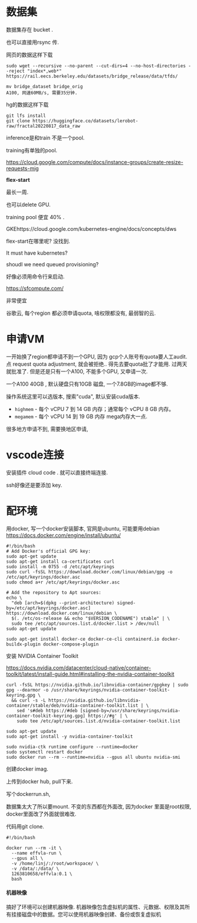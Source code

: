 # 数据集

数据集存在 bucket .

也可以直接用rsync 传. 

网页的数据这样下载

```
sudo wget --recursive --no-parent --cut-dirs=4 --no-host-directories --reject "index*,web*" https://rail.eecs.berkeley.edu/datasets/bridge_release/data/tfds/

mv bridge_dataset bridge_orig
A100, 网速60MB/s, 需要35分钟. 
```

hg的数据这样下载

```
git lfs install
git clone https://huggingface.co/datasets/lerobot-raw/fractal20220817_data_raw
```

inference是和train 不是一个pool.

training有单独的pool. 

https://cloud.google.com/compute/docs/instance-groups/create-resize-requests-mig



**flex-start** 

最长一周.

也可以delete GPU.

training pool 便宜 40% . 

GKEhttps://cloud.google.com/kubernetes-engine/docs/concepts/dws

 flex-start在哪里呢? 没找到. 

It must have kubernetes?

shoudl we need queued provisioning?

好像必须用命令行来启动. 

https://sfcompute.com/

非常便宜



谷歌云, 每个region 都必须申请quota, 啥权限都没有, 最弱智的云. 





# 申请VM 

一开始换了region都申请不到一个GPU, 因为 gcp个人账号有quota要人工audit.  点 request quota adjustment, 就会被拒绝.. 得先去要quota批了才能用. 过两天就批准了.  但是还是只有一个A100,  不能多个GPU,  又申请一次. 

一个A100 40GB , 默认硬盘只有10GB 磁盘, 一个7.8GB的image都不够.  

操作系统这里可以选版本, 搜索"cuda",  默认安装cuda版本.

- `highmem` - 每个 vCPU 7 到 14 GB 内存；通常每个 vCPU 8 GB 内存。
- `megamem` - 每个 vCPU 14 到 19 GB 内存 mega内存大一点. 

很多地方申请不到, 需要换地区申请, 





# vscode连接

安装插件 cloud code . 就可以直接终端连接.

ssh好像还是要添加 key.

# 配环境

用docker, 写一个docker安装脚本, 官网是ubuntu, 可能要用debian  https://docs.docker.com/engine/install/ubuntu/

```
#!/bin/bash
# Add Docker's official GPG key:
sudo apt-get update
sudo apt-get install ca-certificates curl
sudo install -m 0755 -d /etc/apt/keyrings
sudo curl -fsSL https://download.docker.com/linux/debian/gpg -o /etc/apt/keyrings/docker.asc
sudo chmod a+r /etc/apt/keyrings/docker.asc

# Add the repository to Apt sources:
echo \
  "deb [arch=$(dpkg --print-architecture) signed-by=/etc/apt/keyrings/docker.asc] https://download.docker.com/linux/debian \
  $(. /etc/os-release && echo "$VERSION_CODENAME") stable" | \
  sudo tee /etc/apt/sources.list.d/docker.list > /dev/null
sudo apt-get update

sudo apt-get install docker-ce docker-ce-cli containerd.io docker-buildx-plugin docker-compose-plugin
```

安装 NVIDIA Container Toolkit

https://docs.nvidia.com/datacenter/cloud-native/container-toolkit/latest/install-guide.html#installing-the-nvidia-container-toolkit

```
curl -fsSL https://nvidia.github.io/libnvidia-container/gpgkey | sudo gpg --dearmor -o /usr/share/keyrings/nvidia-container-toolkit-keyring.gpg \
  && curl -s -L https://nvidia.github.io/libnvidia-container/stable/deb/nvidia-container-toolkit.list | \
    sed 's#deb https://#deb [signed-by=/usr/share/keyrings/nvidia-container-toolkit-keyring.gpg] https://#g' | \
    sudo tee /etc/apt/sources.list.d/nvidia-container-toolkit.list

sudo apt-get update
sudo apt-get install -y nvidia-container-toolkit

sudo nvidia-ctk runtime configure --runtime=docker
sudo systemctl restart docker
sudo docker run --rm --runtime=nvidia --gpus all ubuntu nvidia-smi
```



创建docker imag. 

上传到docker hub, pull下来. 

写个dockerrun.sh,  

数据集太大了所以要mount. 不变的东西都在外面改, 因为docker 里面是root权限, docker里面改了外面就很难改. 

代码用git clone.

```
#!/bin/bash

docker run --rm -it \
  --name effvla-run \
  --gpus all \
  -v /home/linj/:/root/workspace/ \
  -v /data/:/data/ \
  1263810658/effvla:0.1 \
  bash
```



#### 机器映像

搞好了环境可以创建机器映像. 机器映像包含虚拟机的属性、元数据、权限及其所有挂接磁盘中的数据。您可以使用机器映像创建、备份或恢复虚拟机 

